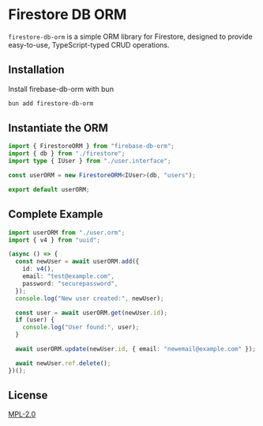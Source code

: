 # Firestore DB ORM

`firestore-db-orm` is a simple ORM library for Firestore, designed to provide easy-to-use, TypeScript-typed CRUD
operations.

## Installation

Install firebase-db-orm with bun

```bash
bun add firestore-db-orm
```

## Instantiate the ORM

```typescript
import { FirestoreORM } from "firebase-db-orm";
import { db } from "./firestore";
import type { IUser } from "./user.interface";

const userORM = new FirestoreORM<IUser>(db, "users");

export default userORM;
```

## Complete Example

```typescript
import userORM from "./user.orm";
import { v4 } from "uuid";

(async () => {
  const newUser = await userORM.add({
    id: v4(),
    email: "test@example.com",
    password: "securepassword",
  });
  console.log("New user created:", newUser);

  const user = await userORM.get(newUser.id);
  if (user) {
    console.log("User found:", user);
  }

  await userORM.update(newUser.id, { email: "newemail@example.com" });

  await newUser.ref.delete();
})();
```

## License

[MPL-2.0](https://www.mozilla.org/en-US/MPL/2.0/)
